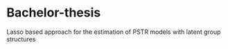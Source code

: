 # Bachelor-thesis
Lasso based approach for the estimation of PSTR models with latent group structures
